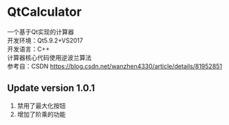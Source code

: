 # QtCalculator

一个基于Qt实现的计算器 <br>
开发环境：Qt5.9.2+VS2017  <br>
开发语言：C++  <br>
计算器核心代码使用逆波兰算法  <br>
参考自：CSDN https://blog.csdn.net/wanzhen4330/article/details/81952851

## Update version 1.0.1
1. 禁用了最大化按钮 <br>
2. 增加了阶乘的功能 <br>
